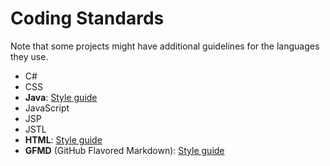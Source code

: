 # Coding Standards

Note that some projects might have additional guidelines for the languages they use.

* C#
* CSS
* **Java**: [Style guide](https://oss-generic.github.io/process/codingStandards/CodingStandard-Java.html)
* JavaScript
* JSP
* JSTL
* **HTML**: [Style guide](https://oss-generic.github.io/process/codingStandards/CodingStandard-Html.html)
* **GFMD** (GitHub Flavored Markdown): [Style guide](https://oss-generic.github.io/process/codingStandards/CodingStandard-Gfmd.html)